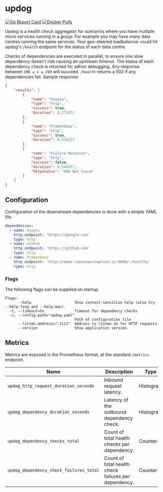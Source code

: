 # updog

[![Go Report Card](https://goreportcard.com/badge/github.com/benclapp/updog)](https://goreportcard.com/report/github.com/benclapp/updog)
[![Docker Pulls](https://img.shields.io/docker/pulls/benclapp/updog.svg?maxAge=604800)](https://hub.docker.com/r/benclapp/updog)

Updog is a health check aggregator for scenarios where you have multiple micro services running in a group. For example you may have many data centres running the same services. Your geo-steered loadbalancer could hit updog's `/health` endpoint for the status of each data centre.

Checks of dependencies are executed in parallel, to ensure one slow dependency doesn't risk causing an upstream timeout. The status of each dependency check is returned for adhoc debugging. Any response between `200 ≤ x ≤ 299` will succeed. `/health` returns a 502 if any dependencies fail. Sample response:

```json
{
    "results": [
        {
            "name": "Google",
            "type": "http",
            "success": true,
            "duration": 0.271072
        },
        {
            "name": "Prometheus",
            "type": "http",
            "success": true,
            "duration": 0.538225
        },
        {
            "name": "Failure Response",
            "type": "http",
            "success": false,
            "duration": 0.549877,
            "httpStatus": "404 Not Found"
        }
    ]
}
```

## Configuration

Configuration of the downstream dependencies is done with a simple YAML file.

```yaml
dependencies:
  - name: Google
    http_endpoint: 'https://google.com'
    type: http
  - name: GitHub
    http_endpoint: 'https://github.com'
    type: http
  - name: Prometheus
    http_endpoint: 'http://demo.robustperception.io:9090/-/healthy'
    type: http
```

### Flags

The following flags can be supplied on startup.

```
Flags:
      --help                    Show context-sensitive help (also try --help-long and --help-man).
  -t, --timeout=5s              Timeout for dependency checks
  -c, --config.path="updog.yaml"
                                Path of configuration file
      --listen.address=":1111"  Address to listen on for HTTP requests
      --version                 Show application version.
```

## Metrics

Metrics are exposed in the Prometheus format, at the standard `/metrics` endpoint.

Name | Description | Type | Labels
-----|-------------|------|-------
`updog_http_request_duration_seconds` | Inbound request latency. | Histogram | `path`
`updog_dependency_duration_seconds` | Latency of the outbound dependency check. | Histogram | `dependency`
`updog_dependency_checks_total` | Count of total health checks per dependency. | Counter | `dependency`
`updog_dependency_check_failures_total` | Count of total health check failures per dependency. | Counter | `dependency`
